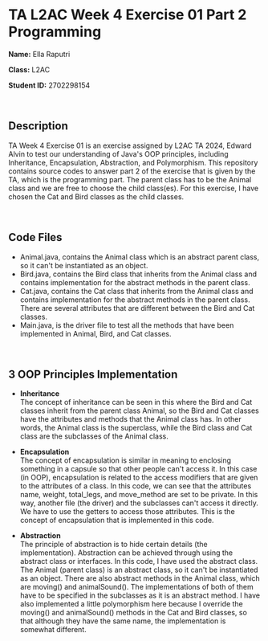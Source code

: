 # TA L2AC Week 4 Exercise 01 Part 2 Programming

**Name:** Ella Raputri

**Class:** L2AC

**Student ID:** 2702298154

<br>

## Description
TA Week 4 Exercise 01 is an exercise assigned by L2AC TA 2024, Edward Alvin to test our understanding of Java's OOP principles, including Inheritance, Encapsulation, Abstraction, and Polymorphism. This repository contains source codes to answer part 2 of the exercise that is given by the TA, which is the programming part. The parent class has to be the Animal class and we are free to choose the child class(es). For this exercise, I have chosen the Cat and Bird classes as the child classes. 

<br>

## Code Files
- Animal.java, contains the Animal class which is an abstract parent class, so it can't be instantiated as an object.
- Bird.java, contains the Bird class that inherits from the Animal class and contains implementation for the abstract methods in the parent class.
- Cat.java, contains the Cat class that inherits from the Animal class and contains implementation for the abstract methods in the parent class. There are several attributes that are different between the Bird and Cat classes.
- Main.java, is the driver file to test all the methods that have been implemented in Animal, Bird, and Cat classes.

<br>

## 3 OOP Principles Implementation
- **Inheritance** <br>
The concept of inheritance can be seen in this where the Bird and Cat classes inherit from the parent class Animal, so the Bird and Cat classes have the attributes and methods that the Animal class has. In other words, the Animal class is the superclass, while the Bird class and Cat class are the subclasses of the Animal class.

- **Encapsulation** <br>
The concept of encapsulation is similar in meaning to enclosing something in a capsule so that other people can't access it. In this case (in OOP), encapsulation is related to the access modifiers that are given to the attributes of a class. In this code, we can see that the attributes name, weight, total_legs, and move_method are set to be private. In this way, another file (the driver) and the subclasses can't access it directly. We have to use the getters to access those attributes. This is the concept of encapsulation that is implemented in this code.

- **Abstraction** <br>
The principle of abstraction is to hide certain details (the implementation). Abstraction can be achieved through using the abstract class or interfaces. In this code, I have used the abstract class. The Animal (parent class) is an abstract class, so it can't be instantiated as an object. There are also abstract methods in the Animal class, which are moving() and animalSound(). The implementations of both of them have to be specified in the subclasses as it is an abstract method. I have also implemented a little polymorphism here because I override the moving() and animalSound() methods in the Cat and Bird classes, so that although they have the same name, the implementation is somewhat different. 





<br>
